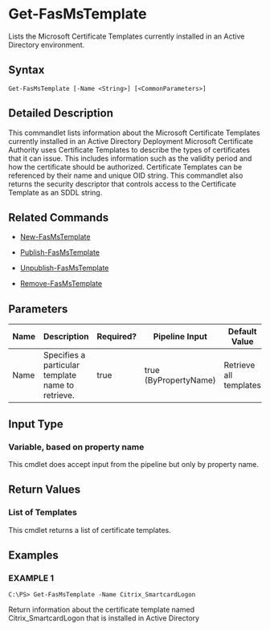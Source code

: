 # Get-FasMsTemplate

Lists the Microsoft Certificate Templates currently installed in an Active Directory environment.

## Syntax

`Get-FasMsTemplate [-Name <String>] [<CommonParameters>]`

## Detailed Description

This commandlet lists information about the Microsoft Certificate Templates currently installed in an Active Directory Deployment Microsoft Certificate Authority uses Certificate Templates to describe the types of certificates that it can issue. This includes information such as the validity period and how the certificate should be authorized. Certificate Templates can be referenced by their name and unique OID string. This commandlet also returns the security descriptor that controls access to the Certificate Template as an SDDL string.

## Related Commands

-  [New-FasMsTemplate](New-FasMsTemplate.md) 

-  [Publish-FasMsTemplate](Publish-FasMsTemplate.md) 

-  [Unpublish-FasMsTemplate](Unpublish-FasMsTemplate.md) 

-  [Remove-FasMsTemplate](Remove-FasMsTemplate.md)

## Parameters

| Name | Description                                       | Required? | Pipeline Input        | Default Value          |
|------|---------------------------------------------------|-----------|-----------------------|------------------------|
| Name | Specifies a particular template name to retrieve. | true      | true (ByPropertyName) | Retrieve all templates |

## Input Type

### Variable, based on property name

This cmdlet does accept input from the pipeline but only by property name.

## Return Values

### List of Templates

This cmdlet returns a list of certificate templates.

## Examples

### EXAMPLE 1

    C:\PS> Get-FasMsTemplate -Name Citrix_SmartcardLogon

Return information about the certificate template named Citrix\_SmartcardLogon that is installed in Active Directory

